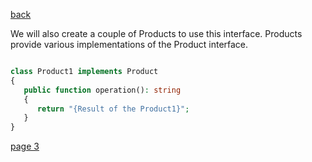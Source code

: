 [back](./page01.md)

We will also create a couple of Products to use this interface. Products provide various implementations of the Product interface.

```php

class Product1 implements Product
{
   public function operation(): string
   {
      return "{Result of the Product1}";
   }
}

```

[page 3](./page03.md)
